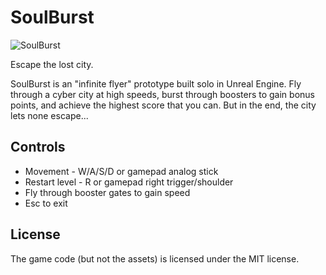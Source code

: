 # SoulBurst

![SoulBurst](https://raw.github.com/voithos/SoulBurst/main/SoulBurst.png)

Escape the lost city.

SoulBurst is an "infinite flyer" prototype built solo in Unreal Engine. Fly
through a cyber city at high speeds, burst through boosters to gain bonus
points, and achieve the highest score that you can. But in the end, the city
lets none escape...

## Controls

- Movement - W/A/S/D or gamepad analog stick
- Restart level - R or gamepad right trigger/shoulder
- Fly through booster gates to gain speed
- Esc to exit

## License

The game code (but not the assets) is licensed under the MIT license.
